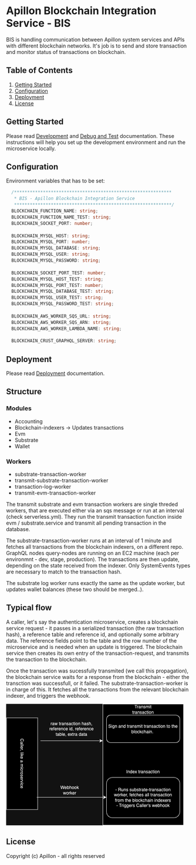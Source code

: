 # Apillon Blockchain Integration Service - BIS

BIS is handling communication between Apillon system services and APIs with different blockchain networks. It's job is to send and store transaction and monitor status of transactions on blockchain.

## Table of Contents

1. [Getting Started](#getting-started)
2. [Configuration](#configuration)
3. [Deployment](#deployment)
4. [License](#license)

## Getting Started

Please read [Development](../../docs/development.md) and [Debug and Test](../../docs/debug-and-test.md) documentation. These instructions will help you set up the development environment and run the microservice locally.

## Configuration

Environment variables that has to be set:

```ts
  /************************************************************
   * BIS - Apillon Blockchain Integration Service
   ************************************************************/
  BLOCKCHAIN_FUNCTION_NAME: string;
  BLOCKCHAIN_FUNCTION_NAME_TEST: string;
  BLOCKCHAIN_SOCKET_PORT: number;

  BLOCKCHAIN_MYSQL_HOST: string;
  BLOCKCHAIN_MYSQL_PORT: number;
  BLOCKCHAIN_MYSQL_DATABASE: string;
  BLOCKCHAIN_MYSQL_USER: string;
  BLOCKCHAIN_MYSQL_PASSWORD: string;

  BLOCKCHAIN_SOCKET_PORT_TEST: number;
  BLOCKCHAIN_MYSQL_HOST_TEST: string;
  BLOCKCHAIN_MYSQL_PORT_TEST: number;
  BLOCKCHAIN_MYSQL_DATABASE_TEST: string;
  BLOCKCHAIN_MYSQL_USER_TEST: string;
  BLOCKCHAIN_MYSQL_PASSWORD_TEST: string;

  BLOCKCHAIN_AWS_WORKER_SQS_URL: string;
  BLOCKCHAIN_AWS_WORKER_SQS_ARN: string;
  BLOCKCHAIN_AWS_WORKER_LAMBDA_NAME: string;

  BLOCKCHAIN_CRUST_GRAPHQL_SERVER: string;
```

## Deployment

Please read [Deployment](../../docs/deployment.md) documentation.

## Structure
### Modules
* Accounting
* Blockchain-indexers -> Updates transactions 
* Evm
* Substrate
* Wallet


### Workers
* substrate-transaction-worker
* transmit-substrate-transaction-worker
* transaction-log-worker
* transmit-evm-transaction-worker

The transmit substrate and evm transaction workers are single threded workers, that are executed either via an sqs message or run at an interval (check serverless.yml). They run the transmit transaction function inside evm / substrate.service and transmit all pending transaction in the database.

The substrate-transaction-worker runs at an interval of 1 minute and fetches all transactions from the blockchain indexers, on a different repo. GraphQL nodes query-nodes are running on an EC2 machine (each per environmnt - dev, stage, production). The transactions are then update, depending on the state received from the indexer. Only SystemEvents types are necessary to match to the transaction hash.

The substrate log worker runs exactly the same as the update worker, but updates wallet balances (these two should be merged..).

## Typical flow
A caller, let's say the authentication microservice, creates a blockchain service request - it passes in a serialized transaction (the raw transaction hash), a reference table and reference id, and optionally some arbitrary data. The reference fields point to the table and the row number of the microservice and is needed when an update is triggered. The blockchain service then creates its own entry of the transaction-request, and transmits the transaction to the blockchain.

Once the transaction was sucessfully transmited (we call this propagation), the blockchain service waits for a response from the blockchain - either the transction was successfull, or it failed. The substrate-transaction-worker is in charge of this. It fetches all the transactions from the relevant blockchain indexer, and triggers the webhook.

![Flow](images/bcs_flow.png "Flow")

## License

Copyright (c) Apillon - all rights reserved
